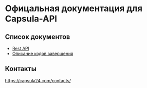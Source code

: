 # Офицальная документация для Сapsula-API

## Список документов

* [Rest API](./rest-api.md)
* [Описание кодов завершения](./errors.md)

## Контакты

<https://capsula24.com/contacts/>
